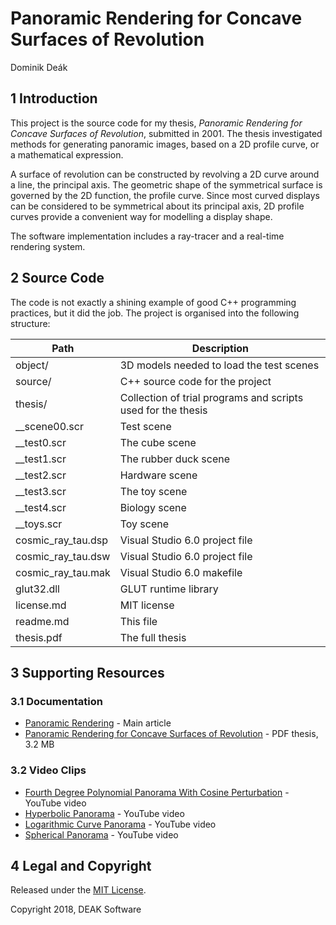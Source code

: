 # Panoramic Rendering for Concave Surfaces of Revolution

Dominik Deák


## 1 Introduction

This project is the source code for my thesis, *Panoramic Rendering for Concave Surfaces of Revolution*, submitted in 2001. The thesis investigated methods for generating panoramic images, based on a 2D profile curve, or a mathematical expression.

A surface of revolution can be constructed by revolving a 2D curve around a line, the principal axis. The geometric shape of the symmetrical surface is governed by the 2D function, the profile curve. Since most curved displays can be considered to be symmetrical about its principal axis, 2D profile curves provide a convenient way for modelling a display shape.

The software implementation includes a ray-tracer and a real-time rendering system.


## 2 Source Code

The code is not exactly a shining example of good C++ programming practices, but it did the job. The project is organised into the following structure:

Path               | Description
---                | ---
object/            | 3D models needed to load the test scenes
source/            | C++ source code for the project
thesis/            | Collection of trial programs and scripts used for the thesis
__scene00.scr      | Test scene
__test0.scr        | The cube scene
__test1.scr        | The rubber duck scene
__test2.scr        | Hardware scene
__test3.scr        | The toy scene
__test4.scr        | Biology scene
__toys.scr         | Toy scene
cosmic_ray_tau.dsp | Visual Studio 6.0 project file
cosmic_ray_tau.dsw | Visual Studio 6.0 project file
cosmic_ray_tau.mak | Visual Studio 6.0 makefile
glut32.dll         | GLUT runtime library
license.md         | MIT license
readme.md          | This file
thesis.pdf         | The full thesis


## 3 Supporting Resources

### 3.1 Documentation

* [Panoramic Rendering](https://deaksoftware.com.au/articles/panoramic_rendering) - Main article
* [Panoramic Rendering for Concave Surfaces of Revolution](./thesis.pdf) - PDF thesis, 3.2 MB

### 3.2 Video Clips

* [Fourth Degree Polynomial Panorama With Cosine Perturbation](https://www.youtube.com/watch?v=MCSk8av_H7Q) - YouTube video
* [Hyperbolic Panorama](https://www.youtube.com/watch?v=RVNAbg3a7mA) - YouTube video
* [Logarithmic Curve Panorama](https://www.youtube.com/watch?v=fmpXRi-tAOo) - YouTube video
* [Spherical Panorama](https://www.youtube.com/watch?v=hjgnWKOimcQ) - YouTube video


## 4 Legal and Copyright

Released under the [MIT License](./license.md).

Copyright 2018, DEAK Software
